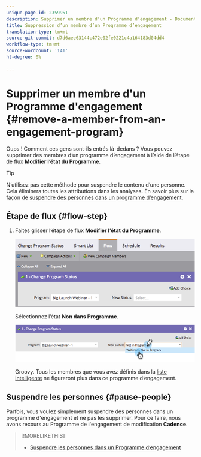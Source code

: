 ```yaml
---
unique-page-id: 2359951
description: Supprimer un membre d'un Programme d'engagement - Documents marketing - Documentation du produit
title: Suppression d’un membre d’un Programme d’engagement
translation-type: tm+mt
source-git-commit: d7d6aee63144c472e02fe0221c4a164183d04dd4
workflow-type: tm+mt
source-wordcount: '141'
ht-degree: 0%

---
```



# Supprimer un membre d&#39;un Programme d&#39;engagement {#remove-a-member-from-an-engagement-program}

Oups ! Comment ces gens sont-ils entrés là-dedans ? Vous pouvez supprimer des membres d’un programme d’engagement à l’aide de l’étape de flux **Modifier l’état du Programme**.

>[!TIP]
>
>N’utilisez pas cette méthode pour suspendre le contenu d’une personne. Cela éliminera toutes les attributions dans les analyses.  En savoir plus sur la façon de [suspendre des personnes dans un programme d’engagement](pause-people-in-an-engagement-program.md).

## Étape de flux {#flow-step}

1. Faites glisser l’étape de flux **Modifier l’état du Programme**.

   ![](assets/image2014-9-15-18-3a15-3a57.png)

   Sélectionnez l’état **Non dans Programme**.

   ![](assets/image2014-9-15-18-3a16-3a2.png)

   Groovy. Tous les membres que vous avez définis dans la [liste intelligente](../../../../product-docs/core-marketo-concepts/smart-lists-and-static-lists/creating-a-smart-list/create-a-smart-list.md) ne figureront plus dans ce programme d’engagement.

## Suspendre les personnes {#pause-people}

Parfois, vous voulez simplement suspendre des personnes dans un programme d&#39;engagement et ne pas les supprimer. Pour ce faire, nous avons recours au Programme de l&#39;engagement de modification **Cadence**.

>[!MORELIKETHIS]
>
>* [Suspendre les personnes dans un Programme d’engagement](pause-people-in-an-engagement-program.md)

